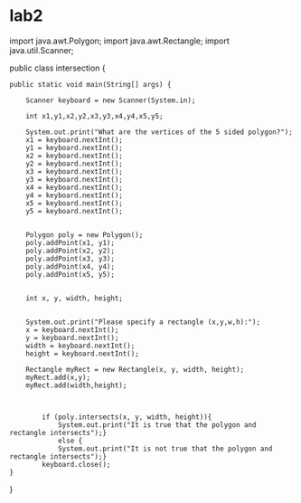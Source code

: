 # lab2

import java.awt.Polygon;
import java.awt.Rectangle;
import java.util.Scanner;

public class intersection {

	public static void main(String[] args) {
		
		Scanner keyboard = new Scanner(System.in);
		
		int x1,y1,x2,y2,x3,y3,x4,y4,x5,y5;
		
		System.out.print("What are the vertices of the 5 sided polygon?");
		x1 = keyboard.nextInt();
		y1 = keyboard.nextInt();
		x2 = keyboard.nextInt();
		y2 = keyboard.nextInt();
		x3 = keyboard.nextInt();
		y3 = keyboard.nextInt();
		x4 = keyboard.nextInt();
		y4 = keyboard.nextInt();
		x5 = keyboard.nextInt();
		y5 = keyboard.nextInt();
		
		
		Polygon poly = new Polygon();
		poly.addPoint(x1, y1);
		poly.addPoint(x2, y2);
		poly.addPoint(x3, y3);
		poly.addPoint(x4, y4);
		poly.addPoint(x5, y5);
		
		
		int x, y, width, height;
		
	
		System.out.print("Please specify a rectangle (x,y,w,h):");
		x = keyboard.nextInt();
		y = keyboard.nextInt();
		width = keyboard.nextInt();
		height = keyboard.nextInt();
		
		Rectangle myRect = new Rectangle(x, y, width, height);
		myRect.add(x,y);
		myRect.add(width,height);
		
		
	
			if (poly.intersects(x, y, width, height)){
				System.out.print("It is true that the polygon and rectangle intersects");}
				else { 
				System.out.print("It is not true that the polygon and rectangle intersects");}
			keyboard.close();
	}
}

